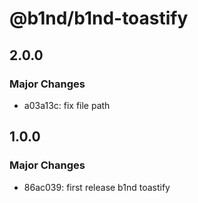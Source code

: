 # @b1nd/b1nd-toastify

## 2.0.0

### Major Changes

- a03a13c: fix file path

## 1.0.0

### Major Changes

- 86ac039: first release b1nd toastify
